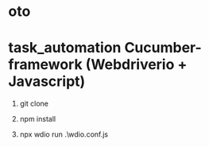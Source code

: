 # oto

# task_automation Cucumber-framework (Webdriverio + Javascript)

1. git clone

2. npm install

3. npx wdio run .\wdio.conf.js
